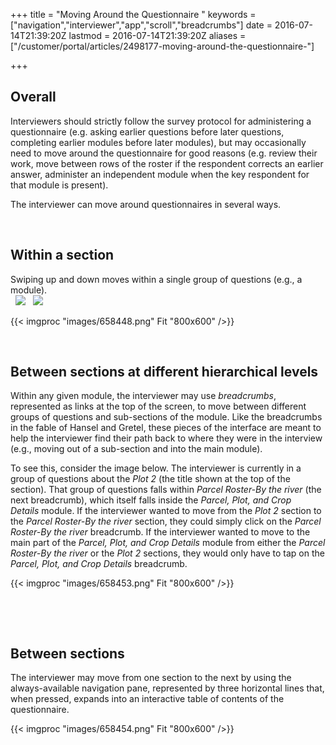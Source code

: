 ﻿+++
title = "Moving Around the Questionnaire "
keywords = ["navigation","interviewer","app","scroll","breadcrumbs"]
date = 2016-07-14T21:39:20Z
lastmod = 2016-07-14T21:39:20Z
aliases = ["/customer/portal/articles/2498177-moving-around-the-questionnaire-"]

+++

Overall
-------

  
Interviewers should strictly follow the survey protocol for
administering a questionnaire (e.g. asking earlier questions before
later questions, completing earlier modules before later modules), but
may occasionally need to move around the questionnaire for good reasons
(e.g. review their work, move between rows of the roster if the
respondent corrects an earlier answer, administer an independent module
when the key respondent for that module is present).  
  
The interviewer can move around questionnaires in several ways.  
  
  
 

Within a section
----------------

  
Swiping up and down moves within a single group of questions (e.g., a
module).  
 
![](file://localhost/Users/Shima/Library/Caches/TemporaryItems/msoclip/0/clip_image001.png)
 
![](file://localhost/Users/Shima/Library/Caches/TemporaryItems/msoclip/0/clip_image002.png)  
  
{{< imgproc "images/658448.png" Fit "800x600" />}}  
  
  
 

Between sections at different hierarchical levels
-------------------------------------------------

  
Within any given module, the interviewer may use *breadcrumbs*,
represented as links at the top of the screen, to move between different
groups of questions and sub-sections of the module. Like the breadcrumbs
in the fable of Hansel and Gretel, these pieces of the interface are
meant to help the interviewer find their path back to where they were in
the interview (e.g., moving out of a sub-section and into the main
module).  
  
To see this, consider the image below. The interviewer is currently in a
group of questions about the *Plot 2* (the title shown at the top of the
section). That group of questions falls within *Parcel Roster-By the
river* (the next breadcrumb), which itself falls inside the *Parcel,
Plot, and Crop Details* module. If the interviewer wanted to move from
the *Plot 2* section to the *Parcel Roster-By the river* section, they
could simply click on the *Parcel Roster-By the river* breadcrumb. If
the interviewer wanted to move to the main part of the *Parcel, Plot,
and Crop Details* module from either the *Parcel Roster-By the river* or
the *Plot 2* sections, they would only have to tap on the *Parcel, Plot,
and Crop Details* breadcrumb.  
  
  
{{< imgproc "images/658453.png" Fit "800x600" />}}

 

  
  
  
 

Between sections
----------------

  
The interviewer may move from one section to the next by using the
always-available navigation pane, represented by three horizontal lines
that, when pressed, expands into an interactive table of contents of the
questionnaire.  
  
  
{{< imgproc "images/658454.png" Fit "800x600" />}}
